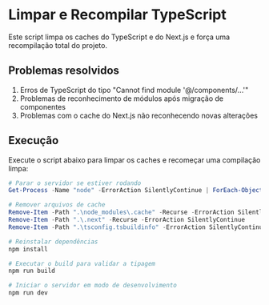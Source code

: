 # Limpar e Recompilar TypeScript

Este script limpa os caches do TypeScript e do Next.js e força uma recompilação total do projeto.

## Problemas resolvidos

1. Erros de TypeScript do tipo "Cannot find module '@/components/...'"
2. Problemas de reconhecimento de módulos após migração de componentes
3. Problemas com o cache do Next.js não reconhecendo novas alterações

## Execução

Execute o script abaixo para limpar os caches e recomeçar uma compilação limpa:

```powershell
# Parar o servidor se estiver rodando
Get-Process -Name "node" -ErrorAction SilentlyContinue | ForEach-Object { $_.Kill() }

# Remover arquivos de cache
Remove-Item -Path ".\node_modules\.cache" -Recurse -ErrorAction SilentlyContinue
Remove-Item -Path ".\.next" -Recurse -ErrorAction SilentlyContinue
Remove-Item -Path ".\tsconfig.tsbuildinfo" -ErrorAction SilentlyContinue

# Reinstalar dependências
npm install

# Executar o build para validar a tipagem
npm run build

# Iniciar o servidor em modo de desenvolvimento
npm run dev
```
